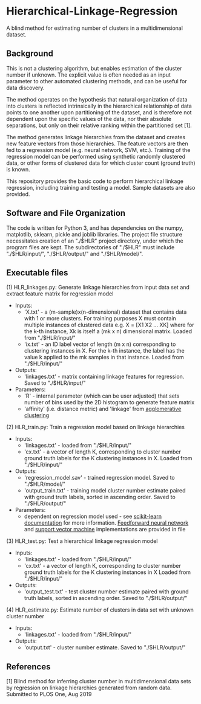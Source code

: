 # Hierarchical-Linkage-Regression

A blind method for estimating number of clusters in a multidimensional dataset. 

## Background

This is not a clustering algorithm, but enables estimation of the cluster number if unknown. The explicit value is often needed as an input parameter to other automated clustering methods, and can be useful for data discovery.

The method operates on the hypothesis that natural organization of data into clusters is reflected intrinsically in the hierarchical relationship of data points to one another upon partitioning of the dataset, and is therefore not dependent upon the specific values of the data, nor their absolute separations, but only on their relative ranking within the partitioned set [1]. 

The method generates linkage hierarchies from the dataset and creates new feature vectors from those hierarchies. The feature vectors are then fed to a regression model (e.g. neural network, SVM, etc.). Training of the regression model can be performed using synthetic randomly clustered data, or other forms of clustered data for which cluster count (ground truth) is known.

This repository provides the basic code to perform hierarchical linkage regression, including training and testing a model. Sample datasets are also provided.

## Software and File Organization

The code is written for Python 3, and has dependencies on the numpy, matplotlib, sklearn, pickle and joblib libraries. The project file structure necessitates creation of an "./$HLR" project directory, under which the program files are kept. The subdirectories of "./$HLR" must include "./$HLR/input/", "./$HLR/output/" and "./$HLR/model/".

## Executable files
(1) HLR_linkages.py:  Generate linkage hierarchies from input data set and extract feature matrix for regression model
- Inputs: 
    - 'X.txt' - a (m-sample)x(n-dimensional) dataset that contains data with 1 or more clusters. For training purposes X must contain multiple instances of clustered data e.g. X = [X1 X2 ... XK] where for the k-th instance, Xk is itself a (mk x n) dimensional matrix. Loaded from "./$HLR/input/"
    - 'ix.txt' - an ID label vector of length (m x n) corresponding to clustering instances in X. For the k-th instance, the label has the value k applied to the mk samples in that instance. Loaded from "./$HLR/input/"
- Outputs: 
    - 'linkages.txt' - matrix containing linkage features for regression. Saved to "./$HLR/input/" 
- Parameters: 
    - 'R' - internal parameter (which can be user adjusted) that sets number of bins used by the 2D histogram to generate feature matrix
    - 'affinity' (i.e. distance metric) and 'linkage' from [agglomerative clustering](https://scikit-learn.org/stable/modules/generated/sklearn.cluster.AgglomerativeClustering.html#sklearn.cluster.AgglomerativeClustering)

(2) HLR_train.py: Train a regression model based on linkage hierarchies
- Inputs: 
    - 'linkages.txt' - loaded from "./$HLR/input/"
    - 'cx.txt' - a vector of length K, corresponding to cluster number ground truth labels for the K clustering instances in X. Loaded from "./$HLR/input/"
- Outputs: 
    - 'regression_model.sav' - trained regression model. Saved to "./$HLR/model/" 
    - 'output_train.txt' - training model cluster number estimate paired with ground truth labels, sorted in ascending order. Saved to "./$HLR/output/" 
- Parameters: 
    - dependent on regression model used - see [scikit-learn documentation](https://scikit-learn.org/stable/documentation.html) for more information. [Feedforward neural network](https://scikit-learn.org/stable/modules/generated/sklearn.neural_network.MLPRegressor.html#sklearn.neural_network.MLPRegressor) and [support vector machine](https://scikit-learn.org/stable/modules/generated/sklearn.svm.SVR.html#sklearn.svm.SVR) implementations are provided in file

(3) HLR_test.py: Test a hierarchical linkage regression model
- Inputs: 
    - 'linkages.txt' - loaded from "./$HLR/input/"
    - 'cx.txt' - a vector of length K, corresponding to cluster number ground truth labels for the K clustering instances in X Loaded from "./$HLR/input/"
- Outputs: 
    - 'output_test.txt' - test cluster number estimate paired with ground truth labels, sorted in ascending order. Saved to "./$HLR/output/" 

(4) HLR_estimate.py: Estimate number of clusters in data set with unknown cluster number
- Inputs: 
    - 'linkages.txt' - loaded from "./$HLR/input/"
- Outputs: 
    - 'output.txt' - cluster number estimate. Saved to "./$HLR/output/" 

## References
[1] Blind method for inferring cluster number in multidimensional data sets by regression on linkage hierarchies generated from random data. Submitted to PLOS One, Aug 2019
